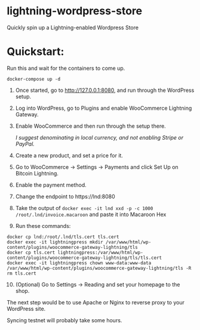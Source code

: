 # lightning-wordpress-store
Quickly spin up a Lightning-enabled Wordpress Store

# Quickstart:

Run this and wait for the containers to come up.
```
docker-compose up -d
```

1. Once started, go to http://127.0.0.1:8080, and run through the WordPress setup.

2. Log into WordPress, go to Plugins and enable WooCommerce Lightning Gateway.

3. Enable WooCommerce and then run through the setup there.

   *I suggest denominating in local currency, and not enabling Stripe or PayPal.*

4. Create a new product, and set a price for it.

5. Go to WooCommerce -> Settings -> Payments and click Set Up on Bitcoin Lightning.

6. Enable the payment method.

7. Change the endpoint to https://lnd:8080

8. Take the output of `docker exec -it lnd xxd -p -c 1000 /root/.lnd/invoice.macaroon`
and paste it into Macaroon Hex

9. Run these commands:
```
docker cp lnd:/root/.lnd/tls.cert tls.cert
docker exec -it lightningpress mkdir /var/www/html/wp-content/plugins/woocommerce-gateway-lightning/tls
docker cp tls.cert lightningpress:/var/www/html/wp-content/plugins/woocommerce-gateway-lightning/tls/tls.cert
docker exec -it lightningpress chown www-data:www-data /var/www/html/wp-content/plugins/woocommerce-gateway-lightning/tls -R
rm tls.cert
```

10. (Optional) Go to Settings -> Reading and set your homepage to the shop.

The next step would be to use Apache or Nginx to reverse proxy to your WordPress site.

Syncing testnet will probably take some hours.
